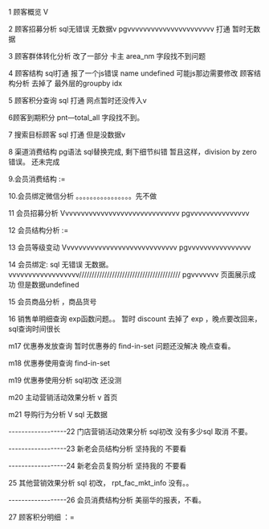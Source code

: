 1 顾客概览      V

2 顾客招募分析 sql无错误 无数据v                     pgvvvvvvvvvvvvvvvvvvvvvv 打通 暂时无数据

3 顾客群体转化分析  改了一部分 卡主  area\_nm 字段找不到问题

4 顾客结构 sql打通 报了一个js错误 name undefined  可能js那边需要修改   顾客结构分析 去掉了 最外层的groupby idx

5 顾客积分查询  sql 打通   网点暂时还没传入v

6顾客到期积分  pnt—total\_all 字段找不到。

7 搜索目标顾客 sql 打通 但是没数据v

8 渠道消费结构   pg语法 sql替换完成, 剩下细节纠错  暂且这样，division by zero 错误。 还未完成

9.会员消费结构 :=

10.会员绑定微信分析               。。。。。。。。。。。。。。。。先不做

11 会员招募分析  Vvvvvvvvvvvvvvvvvvvvvvvvvvvvvv          pgvvvvvvvvvvvvvvv

12 会员结构分析 :=

13 会员等级变动  Vvvvvvvvvvvvvvvvvvvvvvvvvvvvv            pgvvvvvvvvvvvvvvvv

14 会员绑定:   sql 无错误  无数据。vvvvvvvvvvvvvvvvvv////////////////////////////////////////         pgvvvvvvv 页面展示成功 但是数据undefined

15 会员商品分析  ，商品货号

16 销售单明细查询  exp函数问题。。  暂时 discount 去掉了 exp ，晚点要改回来，sql查询时间很长

m17 优惠券发放查询           暂时优惠券的 find-in-set 问题还没解决 晚点查看。

m18 优惠券使用查询    find-in-set

m19 优惠券使用分析          sql初改 还没测

m20 主动营销活动效果分析   v  首页

m21 导购行为分析             V sql 无数据

------------------22 门店营销活动效果分析  sql初改 没有多少sql                              取消 不要。

------------------23 新老会员结构分析   坚持我的 不要看

------------------24 新老会员复购分析    坚持我的 不要看

25 其他营销效果分析  sql 初改， rpt\_fac\_mkt\_info 没有。。

------------------26 会员消费结构分析  美丽华的报表，不看。

27 顾客积分明细  ：=


